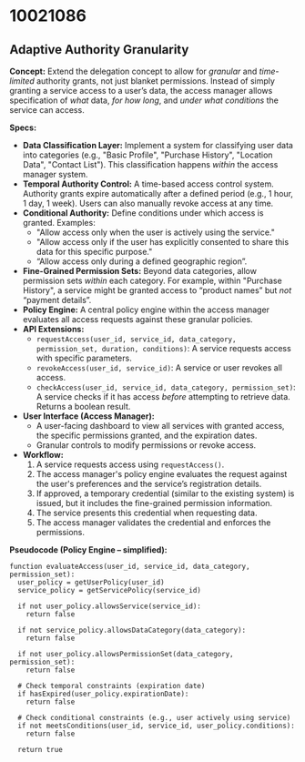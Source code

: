 # 10021086

## Adaptive Authority Granularity

**Concept:** Extend the delegation concept to allow for *granular* and *time-limited* authority grants, not just blanket permissions. Instead of simply granting a service access to a user’s data, the access manager allows specification of *what* data, *for how long*, and *under what conditions* the service can access.

**Specs:**

*   **Data Classification Layer:** Implement a system for classifying user data into categories (e.g., "Basic Profile", "Purchase History", "Location Data", "Contact List"). This classification happens *within* the access manager system.
*   **Temporal Authority Control:** A time-based access control system. Authority grants expire automatically after a defined period (e.g., 1 hour, 1 day, 1 week).  Users can also manually revoke access at any time.
*   **Conditional Authority:** Define conditions under which access is granted.  Examples:
    *   "Allow access only when the user is actively using the service."
    *   "Allow access only if the user has explicitly consented to share this data for this specific purpose."
    *   “Allow access only during a defined geographic region”.
*   **Fine-Grained Permission Sets:** Beyond data categories, allow permission sets *within* each category.  For example, within "Purchase History", a service might be granted access to “product names” but *not* “payment details”.
*   **Policy Engine:** A central policy engine within the access manager evaluates all access requests against these granular policies.
*   **API Extensions:**
    *   `requestAccess(user_id, service_id, data_category, permission_set, duration, conditions)`:  A service requests access with specific parameters.
    *   `revokeAccess(user_id, service_id)`:  A service or user revokes all access.
    *   `checkAccess(user_id, service_id, data_category, permission_set)`:  A service checks if it has access *before* attempting to retrieve data. Returns a boolean result.
*   **User Interface (Access Manager):**
    *   A user-facing dashboard to view all services with granted access, the specific permissions granted, and the expiration dates.
    *   Granular controls to modify permissions or revoke access.
*   **Workflow:**
    1.  A service requests access using `requestAccess()`.
    2.  The access manager's policy engine evaluates the request against the user's preferences and the service’s registration details.
    3.  If approved, a temporary credential (similar to the existing system) is issued, but it includes the fine-grained permission information.
    4.  The service presents this credential when requesting data.
    5.  The access manager validates the credential and enforces the permissions.

**Pseudocode (Policy Engine – simplified):**

```
function evaluateAccess(user_id, service_id, data_category, permission_set):
  user_policy = getUserPolicy(user_id)
  service_policy = getServicePolicy(service_id)

  if not user_policy.allowsService(service_id):
    return false

  if not service_policy.allowsDataCategory(data_category):
    return false

  if not user_policy.allowsPermissionSet(data_category, permission_set):
    return false

  # Check temporal constraints (expiration date)
  if hasExpired(user_policy.expirationDate):
    return false

  # Check conditional constraints (e.g., user actively using service)
  if not meetsConditions(user_id, service_id, user_policy.conditions):
    return false

  return true
```